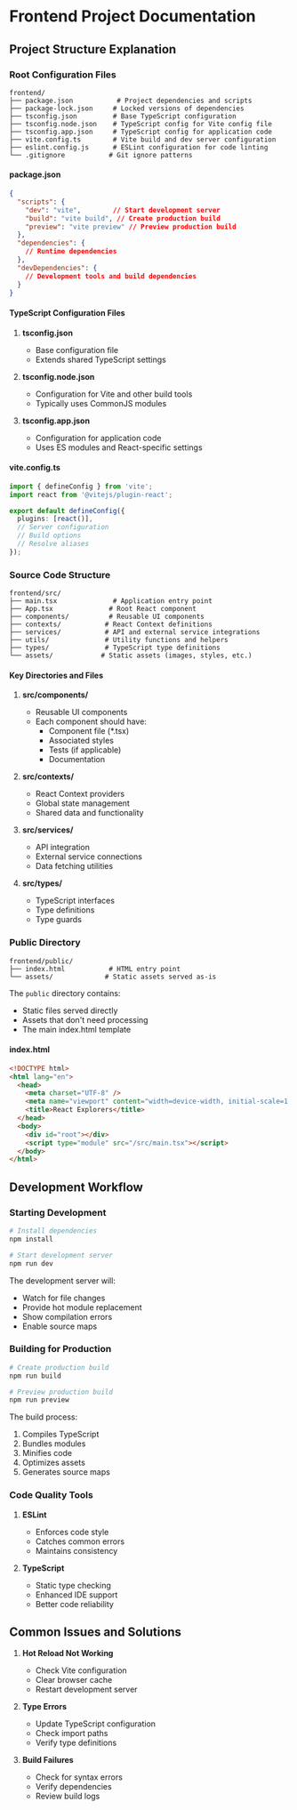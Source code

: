 # Frontend Project Documentation

## Project Structure Explanation

### Root Configuration Files

```
frontend/
├── package.json           # Project dependencies and scripts
├── package-lock.json     # Locked versions of dependencies
├── tsconfig.json         # Base TypeScript configuration
├── tsconfig.node.json    # TypeScript config for Vite config file
├── tsconfig.app.json     # TypeScript config for application code
├── vite.config.ts        # Vite build and dev server configuration
├── eslint.config.js      # ESLint configuration for code linting
└── .gitignore           # Git ignore patterns
```

#### package.json
```json
{
  "scripts": {
    "dev": "vite",        // Start development server
    "build": "vite build", // Create production build
    "preview": "vite preview" // Preview production build
  },
  "dependencies": {
    // Runtime dependencies
  },
  "devDependencies": {
    // Development tools and build dependencies
  }
}
```

#### TypeScript Configuration Files
1. **tsconfig.json**
   - Base configuration file
   - Extends shared TypeScript settings

2. **tsconfig.node.json**
   - Configuration for Vite and other build tools
   - Typically uses CommonJS modules

3. **tsconfig.app.json**
   - Configuration for application code
   - Uses ES modules and React-specific settings

#### vite.config.ts
```typescript
import { defineConfig } from 'vite';
import react from '@vitejs/plugin-react';

export default defineConfig({
  plugins: [react()],
  // Server configuration
  // Build options
  // Resolve aliases
});
```

### Source Code Structure

```
frontend/src/
├── main.tsx              # Application entry point
├── App.tsx              # Root React component
├── components/          # Reusable UI components
├── contexts/           # React Context definitions
├── services/           # API and external service integrations
├── utils/              # Utility functions and helpers
├── types/              # TypeScript type definitions
└── assets/            # Static assets (images, styles, etc.)
```

#### Key Directories and Files

1. **src/components/**
   - Reusable UI components
   - Each component should have:
     - Component file (*.tsx)
     - Associated styles
     - Tests (if applicable)
     - Documentation

2. **src/contexts/**
   - React Context providers
   - Global state management
   - Shared data and functionality

3. **src/services/**
   - API integration
   - External service connections
   - Data fetching utilities

4. **src/types/**
   - TypeScript interfaces
   - Type definitions
   - Type guards

### Public Directory

```
frontend/public/
├── index.html           # HTML entry point
└── assets/             # Static assets served as-is
```

The `public` directory contains:
- Static files served directly
- Assets that don't need processing
- The main index.html template

#### index.html
```html
<!DOCTYPE html>
<html lang="en">
  <head>
    <meta charset="UTF-8" />
    <meta name="viewport" content="width=device-width, initial-scale=1.0" />
    <title>React Explorers</title>
  </head>
  <body>
    <div id="root"></div>
    <script type="module" src="/src/main.tsx"></script>
  </body>
</html>
```

## Development Workflow

### Starting Development

```bash
# Install dependencies
npm install

# Start development server
npm run dev
```

The development server will:
- Watch for file changes
- Provide hot module replacement
- Show compilation errors
- Enable source maps

### Building for Production

```bash
# Create production build
npm run build

# Preview production build
npm run preview
```

The build process:
1. Compiles TypeScript
2. Bundles modules
3. Minifies code
4. Optimizes assets
5. Generates source maps

### Code Quality Tools

1. **ESLint**
   - Enforces code style
   - Catches common errors
   - Maintains consistency

2. **TypeScript**
   - Static type checking
   - Enhanced IDE support
   - Better code reliability


## Common Issues and Solutions

1. **Hot Reload Not Working**
   - Check Vite configuration
   - Clear browser cache
   - Restart development server

2. **Type Errors**
   - Update TypeScript configuration
   - Check import paths
   - Verify type definitions

3. **Build Failures**
   - Check for syntax errors
   - Verify dependencies
   - Review build logs
